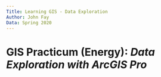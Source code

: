 ```yaml
---
Title: Learning GIS - Data Exploration
Author: John Fay
Data: Spring 2020
---
```


# GIS Practicum (Energy): *Data Exploration with ArcGIS Pro*

